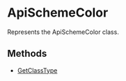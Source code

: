 # ApiSchemeColor

Represents the ApiSchemeColor class.

## Methods

- [GetClassType](./Methods/GetClassType.md)
